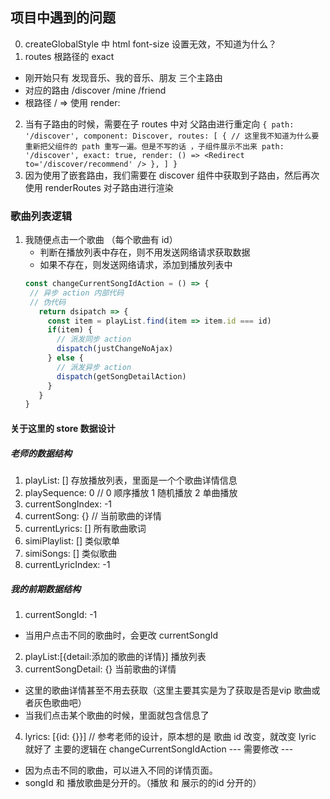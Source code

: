 ## 项目中遇到的问题
0. createGlobalStyle 中 html font-size 设置无效，不知道为什么？
1. routes 根路径的 exact
  - 刚开始只有 发现音乐、我的音乐、朋友  三个主路由
  - 对应的路由 /discover /mine  /friend 
  - 根路径 / => 使用 render: <Redirect to="/discover">        
2. 当有子路由的时候，需要在子 routes 中对 父路由进行重定向
  `
   {
    path: '/discover',
    component: Discover,
    routes: [
      {
        // 这里我不知道为什么要重新把父组件的 path 重写一遍。但是不写的话
        ，子组件展示不出来
        path: '/discover',
        exact: true,
        render: () => <Redirect to='/discover/recommend' />
      },
    ]
   }
  `
3. 因为使用了嵌套路由，我们需要在 discover 组件中获取到子路由，然后再次使用 renderRoutes 对子路由进行渲染

### 歌曲列表逻辑
1. 我随便点击一个歌曲 （每个歌曲有 id）
   - 判断在播放列表中存在，则不用发送网络请求获取数据
   - 如果不存在，则发送网络请求，添加到播放列表中
   ```js 
   const changeCurrentSongIdAction = () => {
    // 异步 action 内部代码
    // 伪代码
      return dsipatch => {
        const item = playList.find(item => item.id === id) 
        if(item) {
          // 派发同步 action
          dispatch(justChangeNoAjax)
        } else {
          // 派发异步 action
          dispatch(getSongDetailAction)
        }
      }
   }
   ```
#### 关于这里的 store 数据设计
##### 老师的数据结构
1. playList: [] 存放播放列表，里面是一个个歌曲详情信息
2. playSequence: 0 // 0 顺序播放 1 随机播放 2 单曲播放
3. currentSongIndex: -1
4. currentSong: {} // 当前歌曲的详情
5. currentLyrics: [] 所有歌曲歌词
6. simiPlaylist: [] 类似歌单
7. simiSongs: [] 类似歌曲
8. currentLyricIndex: -1
##### 我的前期数据结构
1. currentSongId: -1
  - 当用户点击不同的歌曲时，会更改 currentSongId
2. playList:[{detail:添加的歌曲的详情}] 播放列表
3. currentSongDetail: {} 当前歌曲的详情
  - 这里的歌曲详情甚至不用去获取（这里主要其实是为了获取是否是vip 歌曲或者灰色歌曲吧）
  - 当我们点击某个歌曲的时候，里面就包含信息了
4. lyrics: [{id: {}}] // 参考老师的设计，原本想的是 歌曲 id 改变，就改变 lyric 就好了
主要的逻辑在 changeCurrentSongIdAction
--- 需要修改 ---
- 因为点击不同的歌曲，可以进入不同的详情页面。
- songId 和 播放歌曲是分开的。（播放 和 展示的的id 分开的）